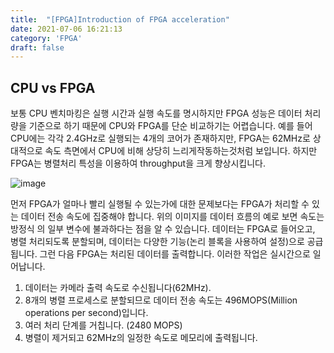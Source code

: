 ```yaml
---
title:  "[FPGA]Introduction of FPGA acceleration"
date: 2021-07-06 16:21:13
category: 'FPGA'
draft: false
---
```


## CPU vs FPGA
보통 CPU 벤치마킹은 실행 시간과 실행 속도를 명시하지만 FPGA 성능은 데이터 처리량을 기준으로 하기 때문에 CPU와 FPGA를 단순 비교하기는 어렵습니다. 예를 들어 CPU에는 각각 2.4GHz로 실행되는 4개의 코어가 존재하지만, FPGA는 62MHz로 상대적으로 속도 측면에서 CPU에 비해 상당히 느리게작동하는것처럼 보입니다. 하지만 FPGA는 병렬처리 특성을 이용하여 throughput을 크게 향상시킵니다.

![image](https://www.stemmer-imaging.com/media/cache/default_image_dialog/uploads/te/tech-tipp-fpga-speed-comparison.jpg)

먼저 FPGA가 얼마나 빨리 실행될 수 있는가에 대한 문제보다는 FPGA가 처리할 수 있는 데이터 전송 속도에 집중해야 합니다. 위의 이미지를 데이터 흐름의 예로 보면 속도는 방정식 의 일부 변수에 불과하다는 점을 알 수 있습니다. 데이터는 FPGA로 들어오고, 병렬 처리되도록 분할되며, 데이터는 다양한 기능(논리 블록을 사용하여 설정)으로 공급됩니다. 그런 다음 FPGA는 처리된 데이터를 출력합니다. 이러한 작업은 실시간으로 일어납니다.

1. 데이터는 카메라 출력 속도로 수신됩니다(62MHz).
2. 8개의 병렬 프로세스로 분할되므로 데이터 전송 속도는 496MOPS(Million operations per second)입니다.
3. 여러 처리 단계를 거칩니다. (2480 MOPS)
4. 병렬이 제거되고 62MHz의 일정한 속도로 메모리에 출력됩니다.